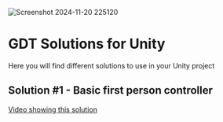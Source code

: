 ![Screenshot 2024-11-20 225120](https://github.com/user-attachments/assets/ad28d3d1-81a8-4369-b8b8-60fa497bf3ab)

# GDT Solutions for Unity
 Here you will find different solutions to use in your Unity project

## Solution #1 - Basic first person controller
[Video showing this solution](https://www.youtube.com/watch?v=C9qj7dz-q-U)

